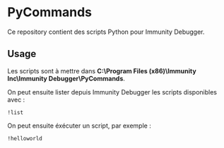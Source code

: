 # PyCommands

Ce repository contient des scripts Python pour Immunity Debugger.

## Usage

Les scripts sont à mettre dans **C:\Program Files (x86)\Immunity Inc\Immunity Debugger\PyCommands**.

On peut ensuite lister depuis Immunity Debugger les scripts disponibles avec :

	!list

On peut ensuite éxécuter un script, par exemple :

	!helloworld
